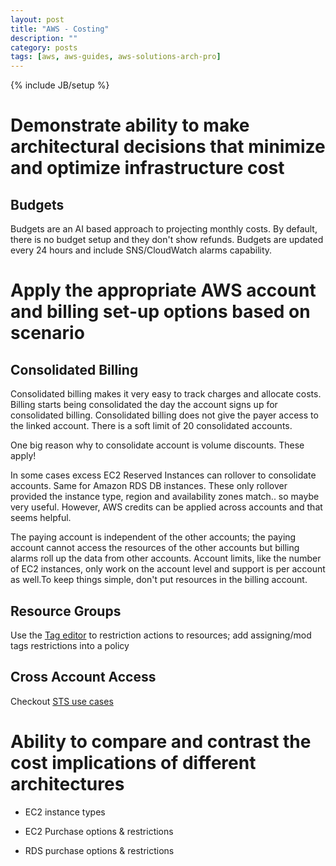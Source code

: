 ```yaml
---
layout: post
title: "AWS - Costing"
description: ""
category: posts
tags: [aws, aws-guides, aws-solutions-arch-pro]
---
```

{% include JB/setup %}

# Demonstrate ability to make architectural decisions that minimize and optimize infrastructure cost

## Budgets

Budgets are an AI based approach to projecting monthly costs. By default, there is no budget setup and they don't show refunds. Budgets are updated every 24 hours and include SNS/CloudWatch alarms capability. 

# Apply the appropriate AWS account and billing set-up options based on scenario

## Consolidated Billing

Consolidated billing makes it very easy to track charges and allocate costs. Billing starts being consolidated the day the account signs up for consolidated billing. Consolidated billing does not give the payer access to the linked account. There is a soft limit of 20 consolidated accounts.

One big reason why to consolidate account is volume discounts. These apply!

In some cases excess EC2 Reserved Instances can rollover to consolidate accounts. Same for Amazon RDS DB instances. These only rollover provided the instance type, region and availability zones match.. so maybe very useful. However, AWS credits can be applied across accounts and that seems helpful.

The paying account is independent of the other accounts; the paying account cannot access the resources of the other accounts but billing alarms roll up the data from other accounts. Account limits, like the number of EC2 instances, only work on the account level and support is per account as well.To keep things simple, don't put resources in the billing account. 

## Resource Groups

Use the [Tag editor](http://docs.aws.amazon.com/awsconsolehelpdocs/latest/gsg/tag-editor.html) to restriction actions to resources; add assigning/mod tags restrictions into a policy


## Cross Account Access

Checkout [STS use cases](/posts/aws-security)

# Ability to compare and contrast the cost implications of different architectures

- EC2 instance types

- EC2 Purchase options & restrictions

- RDS purchase options & restrictions




